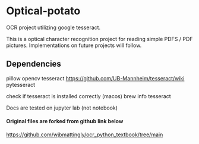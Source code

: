 # Optical-potato
OCR project utilizing google tesseract.

This is a optical character recognition project for reading simple PDFS / PDF pictures.
Implementations on future projects will follow.

## Dependencies

pillow
opencv
tesseract https://github.com/UB-Mannheim/tesseract/wiki
pytesseract

check if tesseract is installed correctly (macos)
brew info tesseract

Docs are tested on jupyter lab (not notebook)

#### Original files are forked from github link below

https://github.com/wjbmattingly/ocr_python_textbook/tree/main

